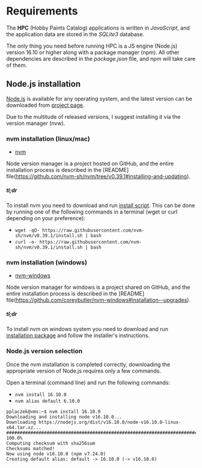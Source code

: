 
# Requirements

The **HPC** (Hobby Paints Catalog) applications is written in  _JavaScript_, and the application data are stored in the _SQLite3_  database.

The only thing you need before running HPC is a JS engine (Node.js) version 16.10 or higher along with a package manager (npm). All other dependencies are described in the _package.json_ file, and npm will take care of them.

## Node.js installation

[Node.js](https://nodejs.dev/) is available for any operating system, and the latest version can be downloaded from [project page](https://nodejs.dev/).

Due to the multitude of released versions, I suggest installing it via the version manager (nvw).

### nvm installation (linux/mac)

- [nvm](https://github.com/nvm-sh/nvm)

Node version manager is a project hosted on GitHub, and the entire installation process is described in the [README] file(https://github.com/nvm-sh/nvm/tree/v0.39.1#installing-and-updating).

##### tl;dr

To install nvm you need to download and run [install script](https://github.com/nvm-sh/nvm/blob/v0.39.1/install.sh). This can be done by running one of the following commands in a terminal (wget or curl depending on your preference):
- `wget -qO- https://raw.githubusercontent.com/nvm-sh/nvm/v0.39.1/install.sh | bash`
- `curl -o- https://raw.githubusercontent.com/nvm-sh/nvm/v0.39.1/install.sh | bash`

### nvm installation (windows)

- [nvm-windows](https://github.com/coreybutler/nvm-windows)

Node version manager for windows is a project shared on GitHub, and the entire installation process is described in the [README] file(https://github.com/coreybutler/nvm-windows#installation--upgrades).

##### tl;dr

To install nvm on windows system you need to download and run [installation package](https://github.com/coreybutler/nvm-windows/releases) and follow the installer's instructions.

### Node.js version selection

Once the nvm installation is completed correctly, downloading the appropriate version of Node.js requires only a few commands.

Open a terminal (command line) and run the following commands:
- `nvm install 16.10.0`
- `nvm alias default 6.10.0`

```
pplaczek@vms:~$ nvm install 16.10.0
Downloading and installing node v16.10.0...
Downloading https://nodejs.org/dist/v16.10.0/node-v16.10.0-linux-x64.tar.xz...
################################################################################################## 100.0%
Computing checksum with sha256sum
Checksums matched!
Now using node v16.10.0 (npm v7.24.0)
Creating default alias: default -> 16.10.0 (-> v16.10.0)
```